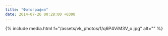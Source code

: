 ```yaml
---
title: "Фотография"
date: 2014-07-26 00:28:00 +0300
---
```



{% include media.html f="/assets/vk_photos/1/q6P4ViM3V_o.jpg" alt="" %}
